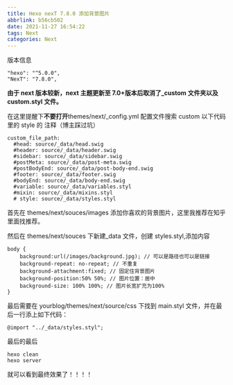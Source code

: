```yaml
---
title: Hexo nexT 7.8.0 添加背景图片
abbrlink: b56cb502
date: 2021-11-27 16:54:22
tags: Next
categories: Next
---
```


版本信息

```
"hexo": "^5.0.0",
"NexT": "7.8.0",
```

<strong>由于 next 版本较新，next 主题更新至 7.0+版本后取消了\_custom 文件夹以及 custom.styl 文件。</strong>

在这里提醒下<strong>不要打开</strong>themes/next/\_config.yml 配置文件搜索 custom 以下代码里的 style 的 注释（博主踩过坑）

```
custom_file_path:
  #head: source/_data/head.swig
  #header: source/_data/header.swig
  #sidebar: source/_data/sidebar.swig
  #postMeta: source/_data/post-meta.swig
  #postBodyEnd: source/_data/post-body-end.swig
  #footer: source/_data/footer.swig
  #bodyEnd: source/_data/body-end.swig
  #variable: source/_data/variables.styl
  #mixin: source/_data/mixins.styl
  # style: source/_data/styles.styl
```

首先在 themes/next/souces/images 添加你喜欢的背景图片，这里我推荐在知乎里面找推荐。

然后在 themes/next/souces 下新建\_data 文件，创建 styles.styl,添加内容

```
body {
    background:url(/images/background.jpg); // 可以是路径也可以是链接
    background-repeat: no-repeat; // 不重复
    background-attachment:fixed; // 固定住背景图片
    background-position:50% 50%; // 图片位置：居中
    background-size: 100% 100%; // 图片长宽扩充为100%
}

```

最后需要在 yourblog/themes/next/source/css 下找到 main.styl 文件，并在最后一行添上如下代码：

```
@import "../_data/styles.styl";
```

最后的最后

```
hexo clean
hexo server
```

就可以看到最终效果了！！！！
